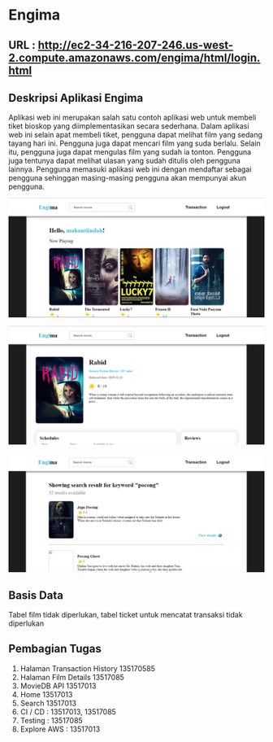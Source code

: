 # Engima

## URL : http://ec2-34-216-207-246.us-west-2.compute.amazonaws.com/engima/html/login.html

## Deskripsi Aplikasi Engima

Aplikasi web ini merupakan salah satu contoh aplikasi web untuk membeli tiket bioskop yang diimplementasikan secara sederhana. Dalam aplikasi web ini selain apat membeli tiket,  pengguna dapat melihat film yang sedang tayang hari ini. Pengguna juga dapat mencari film yang suda berlalu. Selain itu, pengguna juga dapat mengulas film yang sudah ia tonton. Pengguna juga tentunya dapat melihat ulasan yang sudah ditulis oleh pengguna lainnya. Pengguna memasuki aplikasi web ini dengan mendaftar sebagai pengguna sehinggan masing-masing pengguna akan mempunyai akun pengguna.

![alt text](home.jpg "home")

![alt text](detail.jpg "detail")

![alt text](search.jpg "search")

## Basis Data

Tabel film tidak diperlukan, tabel ticket untuk mencatat transaksi tidak diperlukan


## Pembagian Tugas

1. Halaman Transaction History 135170585
2. Halaman Film Details 13517085
3. MovieDB API 13517013
4. Home 13517013
5. Search 13517013
6. CI / CD : 13517013, 13517085 
7. Testing : 13517085 
8. Explore AWS : 13517013